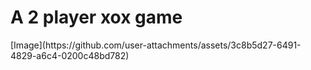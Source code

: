 <h1> A 2 player xox game</h1>
[Image](https://github.com/user-attachments/assets/3c8b5d27-6491-4829-a6c4-0200c48bd782)
